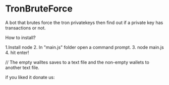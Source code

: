 # TronBruteForce
A bot that brutes force the tron privatekeys then find out if a private key has transactions or not.

How to install?

1.Install node
2. In "main.js" folder open a command prompt.
3. node main.js
4. hit enter!

// The empty walltes saves to a text file and the non-empty wallets to another text file.

if you liked it donate us: 

